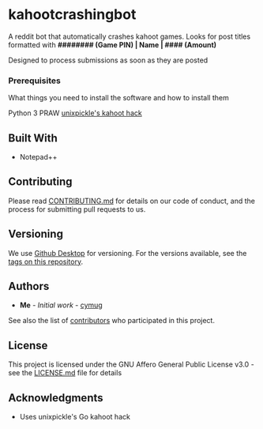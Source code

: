 # kahootcrashingbot

A reddit bot that automatically crashes kahoot games. Looks for post titles formatted with **######## (Game PIN) | Name | #### (Amount)**

Designed to process submissions as soon as they are posted


### Prerequisites

What things you need to install the software and how to install them

Python 3
PRAW
[unixpickle's kahoot hack](https://github.com/unixpickle/kahoot-hack)


## Built With

* Notepad++

## Contributing

Please read [CONTRIBUTING.md](https://gist.github.com/PurpleBooth/b24679402957c63ec426) for details on our code of conduct, and the process for submitting pull requests to us.

## Versioning

We use [Github Desktop](https://desktop.github.com/) for versioning. For the versions available, see the [tags on this repository](https://github.com/cymug/kahootcrashingbot/tags). 

## Authors

* **Me** - *Initial work* - [cymug](https://github.com/cymug)

See also the list of [contributors](https://github.com/your/project/contributors) who participated in this project.

## License

This project is licensed under the GNU Affero General Public License v3.0 - see the [LICENSE.md](LICENSE.md) file for details

## Acknowledgments

* Uses unixpickle's Go kahoot hack
